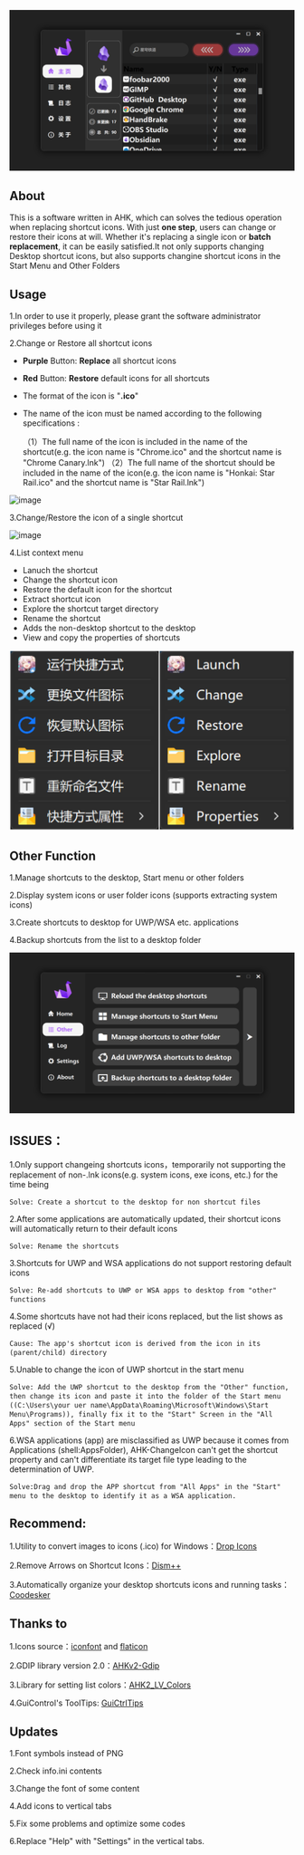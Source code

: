 ![image](https://github.com/iKineticate/AHK-ChangeIcon/blob/main/intro-images/homepage.png)

## About

This is a software written in AHK, which can solves the tedious operation when replacing shortcut icons. With just **one step**, users can change or restore their icons at will. Whether it's replacing a single icon or **batch replacement**, it can be easily satisfied.It not only supports changing Desktop shortcut icons, but also supports changine shortcut icons in the Start Menu and Other Folders

## Usage

1.In order to use it properly, please grant the software administrator privileges before using it

2.Change or Restore all shortcut icons
* **Purple** Button: **Replace** all shortcut icons
* **Red** Button: **Restore** default icons for all shortcuts
* The format of the icon is "**.ico**"
* The name of the icon must be named according to the following specifications :

    （1）The full name of the icon is included in the name of the shortcut(e.g. the icon name is "Chrome.ico" and the shortcut name is "Chrome Canary.lnk")
    （2）The full name of the shortcut should be included in the name of the icon(e.g. the icon name is "Honkai: Star Rail.ico" and the shortcut name is "Star Rail.lnk")

![image](https://github.com/iKineticate/AHK-ChangeIcon/blob/main/intro-images/change_and_restore.gif)

3.Change/Restore the icon of a single shortcut

![image](https://github.com/iKineticate/AHK-ChangeIcon/blob/main/intro-images/change_one.gif)

4.List context menu
*  Lanuch the shortcut
*  Change the shortcut icon
*  Restore the default icon for the shortcut
*  Extract shortcut icon
*  Explore the shortcut target directory
*  Rename the shortcut
*  Adds the non-desktop shortcut to the desktop
*  View and copy the properties of shortcuts

![image](https://github.com/iKineticate/AHK-ChangeIcon/blob/main/intro-images/menu.jpg)

## Other Function

1.Manage shortcuts to the desktop, Start menu or other folders

2.Display system icons or user folder icons (supports extracting system icons)

3.Create shortcuts to desktop for UWP/WSA etc. applications

4.Backup shortcuts from the list to a desktop folder

![image](https://github.com/iKineticate/AHK-ChangeIcon/blob/main/intro-images/other_en.png)

## ISSUES：

1.Only support changeing shortcuts icons，temporarily not supporting the replacement of non-.lnk icons(e.g. system icons, exe icons, etc.) for the time being

    Solve: Create a shortcut to the desktop for non shortcut files

2.After some applications are automatically updated, their shortcut icons will automatically return to their default icons

    Solve: Rename the shortcuts

3.Shortcuts for UWP and WSA applications do not support restoring default icons

    Solve: Re-add shortcuts to UWP or WSA apps to desktop from "other" functions

4.Some shortcuts have not had their icons replaced, but the list shows as replaced (√)

    Cause: The app's shortcut icon is derived from the icon in its (parent/child) directory

5.Unable to change the icon of UWP shortcut in the start menu

    Solve: Add the UWP shortcut to the desktop from the "Other" function, then change its icon and paste it into the folder of the Start menu ((C:\Users\your uer name\AppData\Roaming\Microsoft\Windows\Start Menu\Programs)), finally fix it to the "Start" Screen in the "All Apps" section of the Start menu

6.WSA applications (app) are misclassified as UWP because it comes from Applications (shell:AppsFolder), AHK-ChangeIcon can't get the shortcut property and can't differentiate its target file type leading to the determination of UWP.

    Solve:Drag and drop the APP shortcut from "All Apps" in the "Start" menu to the desktop to identify it as a WSA application.

## Recommend:

1.Utility to convert images to icons (.ico) for Windows：[Drop Icons](https://github.com/genesistoxical/drop-icons)

2.Remove Arrows on Shortcut Icons：[Dism++](https://github.com/Chuyu-Team/Dism-Multi-language)

3.Automatically organize your desktop shortcuts icons and running tasks：[Coodesker](https://www.coodesker.com)

## Thanks to

1.Icons source：[iconfont](https://www.iconfont.cn) and [flaticon](https://www.flaticon.com/)

2.GDIP library version 2.0：[AHKv2-Gdip](https://github.com/buliasz/AHKv2-Gdip)

3.Library for setting list colors：[AHK2_LV_Colors](https://github.com/AHK-just-me/AHK2_LV_Colors)

4.GuiControl's ToolTips: [GuiCtrlTips](https://www.autohotkey.com/boards/viewtopic.php?f=83&t=116218)

## Updates

1.Font symbols instead of PNG

2.Check info.ini contents

3.Change the font of some content

4.Add icons to vertical tabs

5.Fix some problems and optimize some codes

6.Replace "Help" with "Settings" in the vertical tabs.